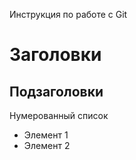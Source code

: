 Инструкция по работе с Git

# Заголовки
## Подзаголовки

Нумерованный список
* Элемент 1
* Элемент 2
